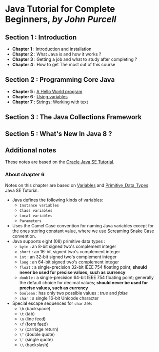 # Java Tutorial for Complete Beginners, *by John Purcell*

## Section 1 : Introduction
- **Chapter 1** : Introduction and installation
- **Chapter 2** : What Java is and how it works ?
- **Chapter 3** : Getting a job and what to study after completing ?
- **Chapter 4** : How to get The most out of this course    

## Section 2 : Programming Core Java
- **Chapter 5** : [A Hello World program][chapter_5_programs]
- **Chapter 6** : [Using variables][chapter_6_programs]
- **Chapter 7** : [Strings: Working with text][chapter_7_programs]

## Section 3 : The Java Collections Framework
## Section 5 : What's New In Java 8 ?

[chapter_5_programs]: https://github.com/Ange-TOSSOU/Java_Tutorial_for_Complete_Beginners/tree/main/Chapter_5
[chapter_6_programs]: https://github.com/Ange-TOSSOU/Java_Tutorial_for_Complete_Beginners/tree/main/Chapter_6
[chapter_7_programs]: https://github.com/Ange-TOSSOU/Java_Tutorial_for_Complete_Beginners/tree/main/Chapter_7

## Additional notes
These notes are based on the [Oracle Java SE Tutorial][oracle_java_se_tutorial].
### About chapter 6
Notes on this chapter are based on [Variables][oracle_tutorial_variables] and [Primitive_Data_Types][oracle_tutorial_primitive_data_types] Java SE Tutorial.
- Java defines the following kinds of variables:
  - `Instance variables`
  - `Class variables`
  - `Local variables`
  - `Parameters`
- Uses the Camel Case convention for naming Java variables except for the ones storing constant value, where we use Screaming Snake Case convention.
- Java supports eight (08) primitive data types :
  - `byte` : an 8-bit signed two's complement integer
  - `short` : an 16-bit signed two's complement integer
  - `int` : an 32-bit signed two's complement integer
  - `long` : an 64-bit signed two's complement integer
  - `float` : a single-precision 32-bit IEEE 754 floating point; **should never be used for precise values, such as currency**
  - `double` : a single-precision 64-bit IEEE 754 floating point; generally the default choice for decimal values; **should never be used for precise values, such as currency**
  - `boolean` : has only two possible values : *true* and *false*
  - `char` : a single 16-bit Unicode character
- Special escape sequences for `char` are:
  - `\b` (backspace)
  - `\t` (tab)
  - `\n` (line feed)
  - `\f` (form feed)
  - `\r` (carriage return)
  - `\"` (double quote)
  - `\'` (single quote)
  - `\\` (backslash)

[oracle_java_se_tutorial]: https://docs.oracle.com/javase/tutorial/tutorialLearningPaths.html
[oracle_tutorial_variables]: https://docs.oracle.com/javase/tutorial/java/nutsandbolts/variables.html
[oracle_tutorial_primitive_data_types]: https://docs.oracle.com/javase/tutorial/java/nutsandbolts/datatypes.html

[comment]: # (String objects are immutable, which means that once created, their values cannot be changed.)